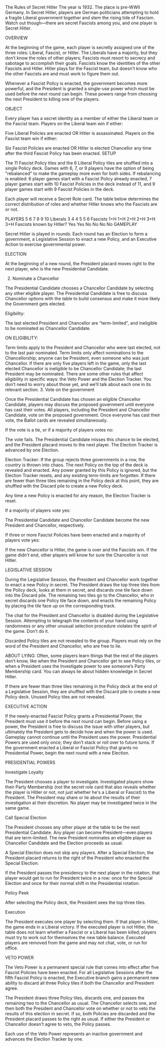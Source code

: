 The Rules of Secret Hitler
The year is 1932. The place is pre-WWII Germany. In Secret Hitler, players are German politicians attempting to hold a fragile Liberal government together and stem the rising tide of Fascism. Watch out though—there are secret Fascists among you, and one player is Secret Hitler.

OVERVIEW

At the beginning of the game, each player is secretly assigned one of the three roles: Liberal, Fascist, or Hitler. The Liberals have a majority, but they don’t know the roles of other players; Fascists must resort to secrecy and sabotage to accomplish their goals. Fascists know the identities of the other Fascists and Hitler. Hitler plays for the Fascist team, but doesn't know who the other Fascists are and must work to figure them out.

Whenever a Fascist Policy is enacted, the government becomes more powerful, and the President is granted a single-use power which must be used before the next round can begin. These powers range from choosing the next President to killing one of the players.

OBJECT

Every player has a secret identity as a member of either the Liberal team or the Fascist team. Players on the Liberal team win if either:

Five Liberal Policies are enacted OR
Hitler is assassinated.
Players on the Fascist team win if either:

Six Fascist Policies are enacted OR
Hitler is elected Chancellor any time after the third Fascist Policy has been enacted.
SETUP

The 11 Fascist Policy tiles and the 6 Liberal Policy tiles are shuffled into a single Policy deck. Games with 6, 7, or 9 players have the option of being "rebalanced" to make the gameplay more even for both sides. If rebalancing is enabled: 6 player games start with a Fascist Policy already enacted, 7 player games start with 10 Fascist Policies in the deck instead of 11, and 9 player games start with 9 Fascist Policies in the deck.

Each player will receive a Secret Role card. The table below determines the correct distribution of roles and whether Hitler knows who the Fascists are or not.

 PLAYERS	5	6	7	8	9	10
Liberals	3	4	4	5	5	6
Fascists	1+H	1+H	2+H	2+H	3+H	3+H
Fascists known by Hitler?	Yes	Yes	No	No	No	No
GAMEPLAY

Secret Hitler is played in rounds. Each round has an Election to form a government, a Legislative Session to enact a new Policy, and an Executive Action to exercise governmental power.

ELECTION

At the beginning of a new round, the President placard moves right to the next player, who is the new Presidential Candidate.

2. Nominate a Chancellor

The Presidential Candidate chooses a Chancellor Candidate by selecting any other eligible player. The Presidential Candidate is free to discuss Chancellor options with the table to build consensus and make it more likely the Government gets elected.

Eligibility:

The last elected President and Chancellor are "term-limited", and ineligible to be nominated as Chancellor Candidate.

ON ELIGIBILITY:

Term limits apply to the President and Chancellor who were last elected, not to the last pair nominated.
Term limits only affect nominations to the Chancellorship; anyone can be President, even someone who was just Chancellor.
If there are only five players left in the game, only the last elected Chancellor is ineligible to be Chancellor Candidate; the last President may be nominated.
There are some other rules that affect eligibility in specific ways: the Veto Power and the Election Tracker. You don’t need to worry about those yet, and we’ll talk about each one in its relevant section.
3. Vote on the government

Once the Presidential Candidate has chosen an eligible Chancellor Candidate, players may discuss the proposed government until everyone has cast their votes. All players, including the President and Chancellor Candidate, vote on the proposed government. Once everyone has cast their vote, the Ballot cards are revealed simultaneously.

If the vote is a tie, or if a majority of players votes no:

The vote fails. The Presidential Candidate misses this chance to be elected, and the President placard moves to the next player. The Election Tracker is advanced by one Election.

Election Tracker: If the group rejects three governments in a row, the country is thrown into chaos. The next Policy on the top of the deck is revealed and enacted. Any power granted by this Policy is ignored, but the Election Tracker resets, and any existing term-limits are forgotten. If there are fewer than three tiles remaining in the Policy deck at this point, they are shuffled with the Discard pile to create a new Policy deck.

Any time a new Policy is enacted for any reason, the Election Tracker is reset.

If a majority of players vote yes:

The Presidential Candidate and Chancellor Candidate become the new President and Chancellor, respectively.

If three or more Fascist Policies have been enacted and a majority of players vote yes:

If the new Chancellor is Hitler, the game is over and the Fascists win. If the game didn't end, other players will know for sure the Chancellor is not Hitler.

LEGISLATIVE SESSION

During the Legislative Session, the President and Chancellor work together to enact a new Policy in secret. The President draws the top three tiles from the Policy deck, looks at them in secret, and discards one tile face down into the Discard pile. The remaining two tiles go to the Chancellor, who in secret discards one Policy tile face down, and enacts the remaining Policy by placing the tile face up on the corresponding track.

The chat for the President and Chancellor is disabled during the Legislative Session. Attempting to telegraph the contents of your hand using randomness or any other unusual selection procedure violates the spirit of the game. Don’t do it.

Discarded Policy tiles are not revealed to the group. Players must rely on the word of the President and Chancellor, who are free to lie.

ABOUT LYING: Often, some players learn things that the rest of the players don’t know, like when the President and Chancellor get to see Policy tiles, or when a President uses the Investigate power to see someone’s Party Membership card. You can always lie about hidden knowledge in Secret Hitler.

If there are fewer than three tiles remaining in the Policy deck at the end of a Legislative Session, they are shuffled with the Discard pile to create a new Policy deck. Unused Policy tiles are not revealed.

EXECUTIVE ACTION

If the newly-enacted Fascist Policy grants a Presidential Power, the President must use it before the next round can begin. Before using a power, the President is free to discuss the issue with other players, but ultimately the President gets to decide how and when the power is used. Gameplay cannot continue until the President uses the power. Presidential Powers are used only once; they don’t stack or roll over to future turns. If the government enacted a Liberal or Fascist Policy that grants no Presidential Power, begin the next round with a new Election.

PRESIDENTIAL POWERS

Investigate Loyalty

The President chooses a player to investigate. Investigated players show their Party Membership (not the secret role card that also reveals whether the player is Hitler or not, not just whether he's a Liberal or Fascist) to the President. The President may share or lie about the results of their investigation at their discretion. No player may be investigated twice in the same game.

Call Special Election

The President chooses any other player at the table to be the next Presidential Candidate. Any player can become President—even players that are term-limited. The new President nominates an eligible player as Chancellor Candidate and the Election proceeds as usual.

A Special Election does not skip any players. After a Special Election, the President placard returns to the right of the President who enacted the Special Election.

If the President passes the presidency to the next player in the rotation, that player would get to run for President twice in a row: once for the Special Election and once for their normal shift in the Presidential rotation.

Policy Peek

After selecting the Policy deck, the President sees the top three tiles.

Execution

The President executes one player by selecting them. If that player is Hitler, the game ends in a Liberal victory. If the executed player is not Hitler, the table does not learn whether a Fascist or a Liberal has been killed; players must try to work out for themselves the new table balance. Executed players are removed from the game and may not chat, vote, or run for office.

VETO POWER

The Veto Power is a permanent special rule that comes into effect after five Fascist Policies have been enacted. For all Legislative Sessions after the fifth Fascist Policy is enacted, the Executive branch gains a permanent new ability to discard all three Policy tiles if both the Chancellor and President agree.

The President draws three Policy tiles, discards one, and passes the remaining two to the Chancellor as usual. The Chancellor selects one, and then both the President and Chancellor vote on whether or not to veto the results of this election in secret. If so, both Policies are discarded and the President placard passes to the right as usual. If either the President or Chancellor doesn't agree to veto, the Policy passes.

Each use of the Veto Power represents an inactive government and advances the Election Tracker by one.